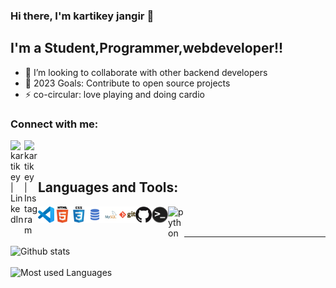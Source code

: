 ### Hi there, I'm kartikey jangir  👋
## I'm a Student,Programmer,webdeveloper!!

- 👯 I’m looking to collaborate with other backend developers
- 🥅 2023 Goals: Contribute to open source projects
- ⚡ co-circular: love playing and doing cardio

### Connect with me:

[<img align="left" alt="kartikey | LinkedIn" width="22px" src="https://cdn.jsdelivr.net/npm/simple-icons@v3/icons/linkedin.svg" />][linkedin]
[<img align="left" alt="kartikey | Instagram" width="22px" src="https://cdn.jsdelivr.net/npm/simple-icons@v3/icons/instagram.svg" />][instagram]

<br>
<br>

## Languages and Tools:

[<img align="left" alt="Visual Studio Code" width="26px" src="https://raw.githubusercontent.com/github/explore/80688e429a7d4ef2fca1e82350fe8e3517d3494d/topics/visual-studio-code/visual-studio-code.png" />][webdevplaylist]
[<img align="left" alt="HTML5" width="26px" src="https://raw.githubusercontent.com/github/explore/80688e429a7d4ef2fca1e82350fe8e3517d3494d/topics/html/html.png" />][webdevplaylist]
[<img align="left" alt="CSS3" width="26px" src="https://raw.githubusercontent.com/github/explore/80688e429a7d4ef2fca1e82350fe8e3517d3494d/topics/css/css.png" />][cssplaylist]
[<img align="left" alt="SQL" width="26px" src="https://raw.githubusercontent.com/github/explore/80688e429a7d4ef2fca1e82350fe8e3517d3494d/topics/sql/sql.png" />][webdevplaylist]
[<img align="left" alt="MySQL" width="26px" src="https://raw.githubusercontent.com/github/explore/80688e429a7d4ef2fca1e82350fe8e3517d3494d/topics/mysql/mysql.png" />][webdevplaylist]
[<img align="left" alt="Git" width="26px" src="https://raw.githubusercontent.com/github/explore/80688e429a7d4ef2fca1e82350fe8e3517d3494d/topics/git/git.png" />][webdevplaylist]
[<img align="left" alt="GitHub" width="26px" src="https://raw.githubusercontent.com/github/explore/78df643247d429f6cc873026c0622819ad797942/topics/github/github.png" />][webdevplaylist]
[<img align="left" alt="Terminal" width="26px" src="https://raw.githubusercontent.com/github/explore/80688e429a7d4ef2fca1e82350fe8e3517d3494d/topics/terminal/terminal.png" />][webdevplaylist]
[<img align="left" alt="python" width="26px" src="https://cdn.worldvectorlogo.com/logos/pug.svg" />][webdevplaylist]




<br />
<br />

---

![Github stats](https://github-readme-stats.vercel.app/api?username=kartikeyjangir&show_icons=true&theme=radical)
<br>
<br>
![Most used Languages](https://github-readme-stats.vercel.app/api/top-langs/?username=kartikeyjangir&theme=dark&hide_langs_below=1)





[instagram]: https://www.instagram.com/_.k.a.r.t.i.k.e.y.__/
[linkedin]: https://www.linkedin.com/in/kartikey-jangir-3886841b7/
[webdevplaylist]: https://github.com/kartikyejangir?tab=repositories
[cssplaylist]: https://github.com/kartikeyjangir?tab=repositories
